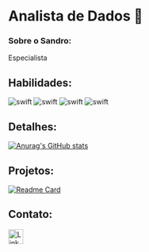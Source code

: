# Analista de Dados 👋

### Sobre o Sandro:
Especialista

## Habilidades:



![swift](https://img.shields.io/badge/PowerBI-FA7343?style=for-the-badge&logo=PowerBI&logoColor=white)
![swift](https://img.shields.io/badge/Python-FFD438?style=for-the-badge&logo=Python&logoColor=blue)
![swift](https://img.shields.io/badge/SQL-F80000?style=for-the-badge&logo=oracle&logoColor=blue)
![swift](https://img.shields.io/badge/R-blue?style=for-the-badge&logo=R&logoColor=white)

## Detalhes:

[![Anurag's GitHub stats](https://github-readme-stats.vercel.app/api?username=Sandro-Alexandre-Olmedo&show_icons=true&theme=tokyonight)](https://github.com/anuraghazra/github-readme-stats)

## Projetos:
[![Readme Card](https://github-readme-stats.vercel.app/api/pin/?username=Sandro-Alexandre-Olmedo&repo=HelloWorld&theme=dark)](https://github.com/anuraghazra/github-readme-stats)

## Contato:

[<img src='https://img.shields.io/badge/Linkedin-0077B5?style=for-the-badge&logo=Linkedin&logoColor=white' alt='Linkedin' height='30'>](https://www.linkedin.com/in/sandro-alexandre-64004991/)



<!--
**Sandro-Alexandre-Olmedo/Sandro-Alexandre-Olmedo** is a ✨ _special_ ✨ repository because its `README.md` (this file) appears on your GitHub profile.

Here are some ideas to get you started:

- 🔭 I’m currently working on ...
- 🌱 I’m currently learning ...
- 👯 I’m looking to collaborate on ...
- 🤔 I’m looking for help with ...
- 💬 Ask me about ...
- 📫 How to reach me: ...
- 😄 Pronouns: ...
- ⚡ Fun fact: ...
-->
